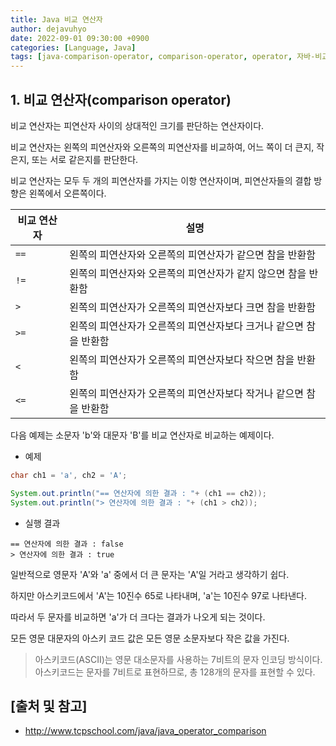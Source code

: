 ```yaml
---
title: Java 비교 연산자
author: dejavuhyo
date: 2022-09-01 09:30:00 +0900
categories: [Language, Java]
tags: [java-comparison-operator, comparison-operator, operator, 자바-비교-연산자, 비교-연산자, 연산자]
---
```


## 1. 비교 연산자(comparison operator)
비교 연산자는 피연산자 사이의 상대적인 크기를 판단하는 연산자이다.

비교 연산자는 왼쪽의 피연산자와 오른쪽의 피연산자를 비교하여, 어느 쪽이 더 큰지, 작은지, 또는 서로 같은지를 판단한다.

비교 연산자는 모두 두 개의 피연산자를 가지는 이항 연산자이며, 피연산자들의 결합 방향은 왼쪽에서 오른쪽이다.

| 비교 연산자 | 설명 |
|-----|-----|
| `==` | 왼쪽의 피연산자와 오른쪽의 피연산자가 같으면 참을 반환함 |
| `!=` | 왼쪽의 피연산자와 오른쪽의 피연산자가 같지 않으면 참을 반환함 |
| `>` | 왼쪽의 피연산자가 오른쪽의 피연산자보다 크면 참을 반환함 |
| `>=` | 왼쪽의 피연산자가 오른쪽의 피연산자보다 크거나 같으면 참을 반환함 |
| `<` | 왼쪽의 피연산자가 오른쪽의 피연산자보다 작으면 참을 반환함 |
| `<=` | 왼쪽의 피연산자가 오른쪽의 피연산자보다 작거나 같으면 참을 반환함 |

다음 예제는 소문자 'b'와 대문자 'B'를 비교 연산자로 비교하는 예제이다.

* 예제

```java
char ch1 = 'a', ch2 = 'A';

System.out.println("== 연산자에 의한 결과 : "+ (ch1 == ch2));
System.out.println("> 연산자에 의한 결과 : "+ (ch1 > ch2));
```

* 실행 결과

```text
== 연산자에 의한 결과 : false
> 연산자에 의한 결과 : true
```

일반적으로 영문자 'A'와 'a' 중에서 더 큰 문자는 'A'일 거라고 생각하기 쉽다.

하지만 아스키코드에서 'A'는 10진수 65로 나타내며, 'a'는 10진수 97로 나타낸다.

따라서 두 문자를 비교하면 'a'가 더 크다는 결과가 나오게 되는 것이다.

모든 영문 대문자의 아스키 코드 값은 모든 영문 소문자보다 작은 값을 가진다.

> 아스키코드(ASCII)는 영문 대소문자를 사용하는 7비트의 문자 인코딩 방식이다. 아스키코드는 문자를 7비트로 표현하므로, 총 128개의 문자를 표현할 수 있다.

## [출처 및 참고]
* <http://www.tcpschool.com/java/java_operator_comparison>
